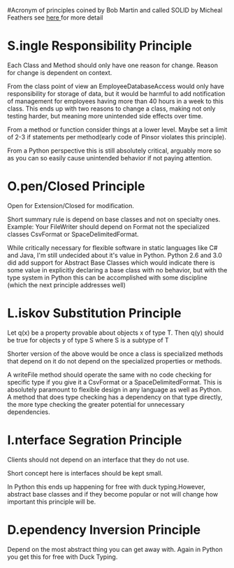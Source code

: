 #Acronym of principles coined by Bob Martin and called SOLID by Micheal Feathers see [here ](http://www.lostechies.com/blogs/chad_myers/archive/2008/03/07/pablo-s-topic-of-the-month-march-solid-principles.aspx) for more detail

# S.ingle Responsibility Principle #

Each Class and Method should only have one reason for change.  Reason for change is dependent on context.

From the class point of view an EmployeeDatabaseAccess would only have responsibility for storage of data, but it would be harmful to add notification of management for employees having more than 40 hours in a week to this class.  This ends up with two reasons to change a class, making not only testing harder, but meaning more unintended side effects over time.

From a method or function consider things at a lower level.  Maybe set a limit of 2-3 if statements per method(early code of Pinsor violates this principle).

From a Python perspective this is still absolutely critical, arguably more so as you can so easily cause unintended behavior if not paying attention.

# O.pen/Closed Principle #

Open for Extension/Closed for modification.

Short summary rule is depend on base classes and not on specialty ones.  Example:  Your FileWriter should depend on Format not the specialized classes CsvFormat or SpaceDelimitedFormat.

While critically necessary for flexible software in static languages like C# and Java, I'm still undecided about it's value in Python.  Python 2.6 and 3.0 did add support for Abstract Base Classes which would indicate there is some value in explicitly declaring a base class with no behavior, but with the type system in Python this can be accomplished with some discipline (which the next principle addresses well)

# L.iskov Substitution Principle #

Let q(x) be a property provable about objects x of type T. Then q(y) should be true for objects y of type S where S is a subtype of T

Shorter version of the above would be once a class is specialized methods that depend on it do not depend on the specialized properties or methods.

A writeFile method should operate the same with no code checking for specific type if you give it a CsvFormat or a SpaceDelimitedFormat.  This is absolutely paramount to flexible design in any language as well as Python.  A method that does type checking has a dependency on that type directly, the more type checking the greater potential for unnecessary dependencies.

# I.nterface Segration Principle #

Clients should not depend on an interface that they do not use.

Short concept here is interfaces should be kept small.

In Python this ends up happening for free with duck typing.However, abstract base classes and if they become popular or not will change how important this principle will be.

# D.ependency Inversion Principle #

Depend on the most abstract thing you can get away with. Again in Python you get this for free with Duck Typing.